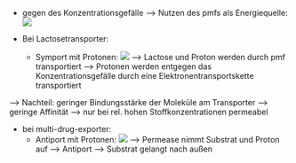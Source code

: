 - gegen des Konzentrationsgefälle --> Nutzen des pmfs als Energiequelle:
![](Pasted%20image%2020231222122322.png)


- Bei Lactosetransporter:
	- Symport mit Protonen:
![](Pasted%20image%2020231222122408.png)
--> Lactose und Proton werden durch pmf transportiert --> Protonen werden entgegen das Konzentrationsgefälle durch eine Elektronentransportskette transportiert


--> Nachteil: geringer Bindungsstärke der Moleküle am Transporter --> geringe Affinität --> nur bei rel. hohen Stoffkonzentrationen permeabel


- bei multi-drug-exporter:
	- Antiport mit Protonen:
	![](Pasted%20image%2020240111094328.png)
	--> Permease nimmt Substrat und Proton auf --> Antiport --> Substrat gelangt nach außen 